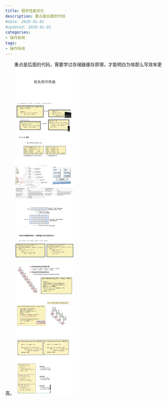 ```yaml
---
title: 程序性能优化
description: 重点是后面的代码
#date: 2020-01-01
#updated: 2020-01-01
categories:
- 操作系统
tags:
- 操作系统
---
```


&emsp;&emsp;重点是后面的代码，需要学过存储器缓存原理，才能明白为啥那么写效率更高。
![优化程序性能](/img/201011/201011-优化程序性能.png)

